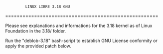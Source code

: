              LINUX LIBRE 3.18 GNU
=====================================================

Please see explanations and informations for 
the 3.18 kernel as of Linux Foundation in the 3.18/  folder. 

Run the "deblob-3.18" bash-script to establish GNU License conformity
or apply the provided patch below.

